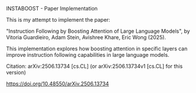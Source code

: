 INSTABOOST - Paper Implementation

This is my attempt to implement the paper:

"Instruction Following by Boosting Attention of Large Language Models", by Vitoria Guardieiro, Adam Stein, Avishree Khare, Eric Wong (2025).

This implementation explores how boosting attention in specific layers can improve instruction following capabilities in large language models.

Citation:
arXiv:2506.13734 [cs.CL]
 	(or arXiv:2506.13734v1 [cs.CL] for this version)
 
https://doi.org/10.48550/arXiv.2506.13734
